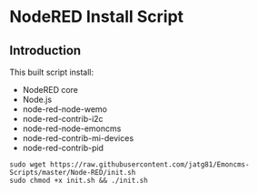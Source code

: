 # NodeRED Install Script
## Introduction
This built script install:
- NodeRED core
- Node.js
- node-red-node-wemo
- node-red-contrib-i2c
- node-red-node-emoncms
- node-red-contrib-mi-devices
- node-red-contrib-pid

```shell
sudo wget https://raw.githubusercontent.com/jatg81/Emoncms-Scripts/master/Node-RED/init.sh
sudo chmod +x init.sh && ./init.sh
```
